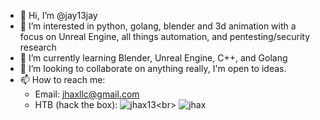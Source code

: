 - 👋 Hi, I’m @jay13jay
- 👀 I’m interested in python, golang, blender and 3d animation with a focus on Unreal Engine, all things automation, and pentesting/security research
- 🌱 I’m currently learning Blender, Unreal Engine, C++, and Golang
- 💞️ I’m looking to collaborate on anything really, I'm open to ideas.
- 📫 How to reach me:
  - Email: jhaxllc@gmail.com
  - HTB (hack the box): ![jhax13]("http://www.hackthebox.eu/badge/image/73358")<br>
![jhax](https://www.hackthebox.eu/badge/image/73358)

<!---
jay13jay/jay13jay is a ✨ special ✨ repository because its `README.md` (this file) appears on your GitHub profile.
You can click the Preview link to take a look at your changes.
--->
